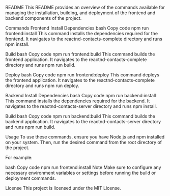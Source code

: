 README
This README provides an overview of the commands available for managing the installation, building, and deployment of the frontend and backend components of the project.

Commands
Frontend
Install Dependencies
bash
Copy code
npm run frontend:install
This command installs the dependencies required for the frontend. It navigates to the reactnd-contacts-complete directory and runs npm install.

Build
bash
Copy code
npm run frontend:build
This command builds the frontend application. It navigates to the reactnd-contacts-complete directory and runs npm run build.

Deploy
bash
Copy code
npm run frontend:deploy
This command deploys the frontend application. It navigates to the reactnd-contacts-complete directory and runs npm run deploy.

Backend
Install Dependencies
bash
Copy code
npm run backend:install
This command installs the dependencies required for the backend. It navigates to the reactnd-contacts-server directory and runs npm install.

Build
bash
Copy code
npm run backend:build
This command builds the backend application. It navigates to the reactnd-contacts-server directory and runs npm run build.

Usage
To use these commands, ensure you have Node.js and npm installed on your system. Then, run the desired command from the root directory of the project.

For example:

bash
Copy code
npm run frontend:install
Note
Make sure to configure any necessary environment variables or settings before running the build or deployment commands.

License
This project is licensed under the MIT License.